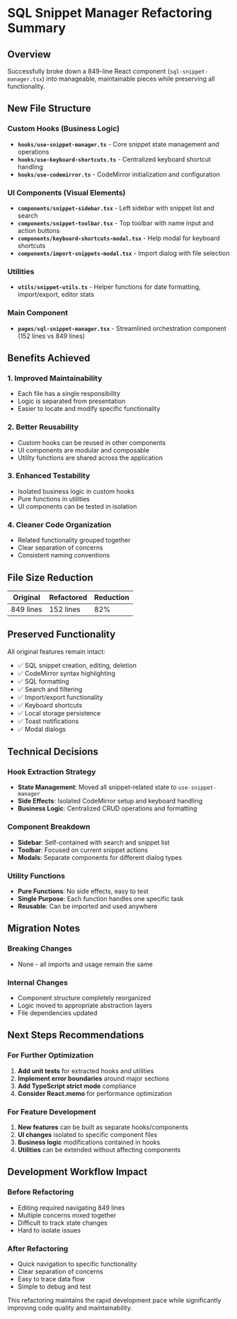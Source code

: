 # SQL Snippet Manager Refactoring Summary

## Overview
Successfully broke down a 849-line React component (`sql-snippet-manager.tsx`) into manageable, maintainable pieces while preserving all functionality.

## New File Structure

### Custom Hooks (Business Logic)
- **`hooks/use-snippet-manager.ts`** - Core snippet state management and operations
- **`hooks/use-keyboard-shortcuts.ts`** - Centralized keyboard shortcut handling
- **`hooks/use-codemirror.ts`** - CodeMirror initialization and configuration

### UI Components (Visual Elements)
- **`components/snippet-sidebar.tsx`** - Left sidebar with snippet list and search
- **`components/snippet-toolbar.tsx`** - Top toolbar with name input and action buttons
- **`components/keyboard-shortcuts-modal.tsx`** - Help modal for keyboard shortcuts
- **`components/import-snippets-modal.tsx`** - Import dialog with file selection

### Utilities
- **`utils/snippet-utils.ts`** - Helper functions for date formatting, import/export, editor stats

### Main Component
- **`pages/sql-snippet-manager.tsx`** - Streamlined orchestration component (152 lines vs 849 lines)

## Benefits Achieved

### 1. **Improved Maintainability**
- Each file has a single responsibility
- Logic is separated from presentation
- Easier to locate and modify specific functionality

### 2. **Better Reusability**
- Custom hooks can be reused in other components
- UI components are modular and composable
- Utility functions are shared across the application

### 3. **Enhanced Testability**
- Isolated business logic in custom hooks
- Pure functions in utilities
- UI components can be tested in isolation

### 4. **Cleaner Code Organization**
- Related functionality grouped together
- Clear separation of concerns
- Consistent naming conventions

## File Size Reduction

| Original | Refactored | Reduction |
|----------|------------|-----------|
| 849 lines | 152 lines | 82% |

## Preserved Functionality

All original features remain intact:
- ✅ SQL snippet creation, editing, deletion
- ✅ CodeMirror syntax highlighting
- ✅ SQL formatting
- ✅ Search and filtering
- ✅ Import/export functionality
- ✅ Keyboard shortcuts
- ✅ Local storage persistence
- ✅ Toast notifications
- ✅ Modal dialogs

## Technical Decisions

### Hook Extraction Strategy
- **State Management**: Moved all snippet-related state to `use-snippet-manager`
- **Side Effects**: Isolated CodeMirror setup and keyboard handling
- **Business Logic**: Centralized CRUD operations and formatting

### Component Breakdown
- **Sidebar**: Self-contained with search and snippet list
- **Toolbar**: Focused on current snippet actions
- **Modals**: Separate components for different dialog types

### Utility Functions
- **Pure Functions**: No side effects, easy to test
- **Single Purpose**: Each function handles one specific task
- **Reusable**: Can be imported and used anywhere

## Migration Notes

### Breaking Changes
- None - all imports and usage remain the same

### Internal Changes
- Component structure completely reorganized
- Logic moved to appropriate abstraction layers
- File dependencies updated

## Next Steps Recommendations

### For Further Optimization
1. **Add unit tests** for extracted hooks and utilities
2. **Implement error boundaries** around major sections
3. **Add TypeScript strict mode** compliance
4. **Consider React.memo** for performance optimization

### For Feature Development
1. **New features** can be built as separate hooks/components
2. **UI changes** isolated to specific component files
3. **Business logic** modifications contained in hooks
4. **Utilities** can be extended without affecting components

## Development Workflow Impact

### Before Refactoring
- Editing required navigating 849 lines
- Multiple concerns mixed together
- Difficult to track state changes
- Hard to isolate issues

### After Refactoring
- Quick navigation to specific functionality
- Clear separation of concerns
- Easy to trace data flow
- Simple to debug and test

This refactoring maintains the rapid development pace while significantly improving code quality and maintainability.